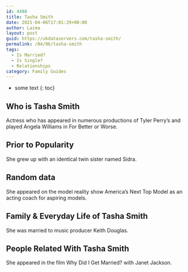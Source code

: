 ```yaml
---
id: 4498
title: Tasha Smith
date: 2021-04-06T17:01:29+00:00
author: Laima
layout: post
guid: https://ukdataservers.com/tasha-smith/
permalink: /04/06/tasha-smith
tags:
  - Is Married?
  - Is Single?
  - Relationships
category: Family Guides
---
```


* some text
{: toc}


## Who is Tasha Smith
                  
                  
                  
Actress who has appeared in numerous productions of Tyler Perry&#8217;s and played Angela Williams in For Better or Worse.
                  
              
            
              
            
                
                
                
## Prior to Popularity
                  
                  
                  
She grew up with an identical twin sister named Sidra.
                  
              
            
              
            
                
                
                
## Random data
                  
                  
                  
She appeared on the model reality show America&#8217;s Next Top Model as an acting coach for aspiring models.
                  
              
            
              
            
                
                
                
## Family & Everyday Life of Tasha Smith
                  
                  
                  
She was married to music producer Keith Douglas.
                  
              
            
              
            
                
                
                
## People Related With Tasha Smith
                  
                  
                  
She appeared in the film Why Did I Get Married? with Janet Jackson.
                  
              
            
              
            
                
              
            
              
              
            
            
              
            
          
          
          